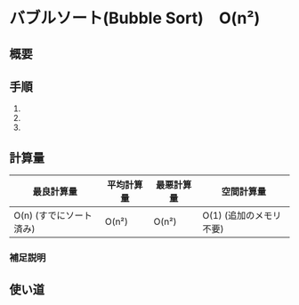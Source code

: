 # バブルソート(Bubble Sort)　O(n²)
## 概要
## 手順
1. 
2. 
3. 
## 計算量
| 最良計算量 | 平均計算量 | 最悪計算量 | 空間計算量 |
|------------|------------|------------|------------|
| O(n) (すでにソート済み) | O(n²) | O(n²) | O(1) (追加のメモリ不要) |
### 補足説明
## 使い道
